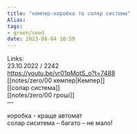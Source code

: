 ```yaml
---
title: "кемпер-коробка та соляр система"
Alias: 
tags:
- green/seed
date: 2023-08-04 10:59
---
```

Links:  
23.10.2022 / 2242  
https://youtu.be/vr01pMotS_o?t=7488  
[[notes/zero/00 кемпер|Кемпер]]  
[[солар система]]  
[[notes/zero/00 гроші]]  
— 

коробка - краще автомат  
солар сиситема – багато – не мало!